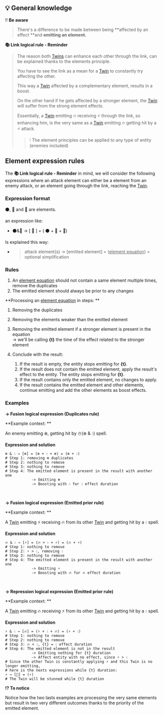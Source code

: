 ## 💡 General knowledge

‼️ **Be aware** 

> There's a difference to be made between being **affected by an effect **and **emitting an element.**

**📚️ Link logical rule - Reminder**

> The reason both [Twins](<../Twin.md>) can enhance each other through the link, can be explained thanks to the elements principle.
>
> You have to see the link as a mean for a [Twin](<../Twin.md>) to constantly try affecting the other. 
>
> This way a [Twin](<../Twin.md>) affected by a complementary element, results in a boost. 
>
> On the other hand if he gets affected by a stronger element, the [Twin](<../Twin.md>) will suffer from the strong element effects.
>
> Essentially, a [Twin](<../Twin.md>) emitting 🔥 receiving ⚡️ through the link, so enhancing him, is the very same as a [Twin](<../Twin.md>) emitting 🔥 getting hit by a ⚡️ attack.
>
> > ❕ The element principles can be applied to any type of entity (enemies included)

## Element expression rules

The **📚️ Link logical rule - Reminder** in mind, we will consider the following expressions where an attack element can either be a element from an enemy attack, or an element going through the link, reaching the [Twin](<../Twin.md>).

### Expression format

⚫️, 🔵 and 🔴 are elements.

an expression like:

* ⚫️&🔵 → \[ 🔴 \] = ( ⚫️ + 🔵 + 🔴)

Is explained this way:

* > attack element(s) → \[emitted element\] = (<ins>element equation</ins>)  = optional simplification

### Rules

1. An <ins>element equation</ins> should not contain a same element multiple times, remove the duplicates
2. The emitted element should always be prior to any changes

**Processing an <ins>element equation</ins> in steps: **

1. Removing the duplicates
2. Removing the elements weaker than the emitted element
3. Removing the emitted element if a stronger element is present in the equation <br/>
   → we'll be calling **{t}** the time of the effect related to the stronger element

4. Conclude with the result:
    1. If the result is empty, the entity stops emitting for **{t}**.
    2. If the result does not contain the emitted element, apply the result's effect to the entity. The entity stops emitting for **{t}**.
    3. If the result contains only the emitted element, no changes to apply.
    4. If the result contains the emitted element and other elements, continue emitting and add the other elements as boost effects.

### Examples

**→ Fusion logical expression (Duplicates rule)**

**Example context: **

An enemy emitting ❄️, getting hit by ☃️(❄️ & 💧) spell.

**Expression and solution**

```
❄️ & 💧 → [❄️] = (❄️ + 💧 + ❄️) = (❄️ + 💧)
# Step 1: removing ❄️ duplicates
# Step 2: nothing to remove
# Step 3: nothing to remove
# Step 4: The emitted element is present in the result with another one
			-> Emitting ❄️
            -> Boosting with 💧 for 💧 effect duration
```
<br/>

**→ Fusion logical expression (Emitted prior rule)**

**Example context: **

A [Twin](<../Twin.md>) emitting ⚡️ receiving 🔥 from its other [Twin](<../Twin.md>) and getting hit by a 💧 spell.

**Expression and solution**

```
🔥 & 💧 → [⚡️] = (🔥 + 💧 + ⚡️) = (🔥 + ⚡️) 
# Step 1: nothing to remove
# Step 2: ⚡️ > 💧, removing 💧
# Step 3: nothing to remove
# Step 4: The emitted element is present in the result with another one
			-> Emitting ⚡️
            -> Boosting with 🔥 for 🔥 effect duration
```
<br/>

**→ Repression logical expression (Emitted prior rule)**

**Example context: **

A [Twin](<../Twin.md>) emitting 🔥 receiving ⚡️ from its other [Twin](<../Twin.md>) and getting hit by a 💧 spell.

**Expression and solution**

```
⚡️ & 💧 → [🔥] = (⚡️ + 💧 + 🔥) = (⚡️ + 💧) 
# Step 1: nothing to remove
# Step 2: nothing to remove
# Step 3: 🔥 < 💧, {t} = 💧 effect duration
# Step 4: The emitted element is not in the result
			-> Emitting nothing for {t} duration
            -> Affect entity with no effect, since ⚡️ > 💧
# Since the other Twin is constantly applying ⚡️ and this Twin is no longer emitting,
# here is the nexts expressions while {t} duration:
⚡️ → [🚫] = (⚡️)
# The Twin will be stunned while {t} duration
```

**⁉️ To notice**

Notice how the two lasts examples are processing the very same elements but result in two very different outcomes thanks to the priority of the emitted element.